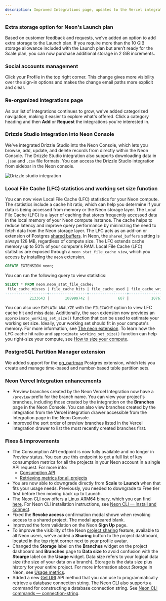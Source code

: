 ```yaml
---
description: Improved Integrations page, updates to the Vercel integration, and other fixes
---
```


### Extra storage option for Neon's Launch plan

Based on customer feedback and requests, we’ve added an option to add extra storage to the Launch plan. If you require more than the 10 GiB storage allowance included with the Launch plan but aren’t ready for the Scale plan, you can now purchase additional storage in 2 GiB increments.

### Social accounts management 

Click your Profile in the top right corner. This change gives more visibility over the sign-in options and makes the change email paths more explicit and clear.

### Re-organized Integrations page

As our list of Integrations continues to grow, we've added categorized navigation, making it easier to explore what's offered. Click a category heading and then **Add** or **Request** the integrations you're interested in.

### Drizzle Studio Integration into Neon Console
We've integrated Drizzle Studio into the Neon Console, which lets you browse, add, update, and delete records from directly within the Neon Console. The Drizzle Studio integration also supports downloading data in `.json` and `.csv` file formats. You can access the Drizzle Studio integration from sidebar in the Neon console.

![Drizzle studio integration](/docs/relnotes/drizzle_studio.png)

### Local File Cache (LFC) statistics and working set size function
You can now view Local File Cache (LFC) statistics for your Neon compute. The statistics include a cache hit ratio, which can help you determine if your data is being accessed from memory or the Neon storage layer.
The Local File Cache (LFC) is a layer of caching that stores frequently accessed data in the local memory of your Neon compute instance. The cache helps to reduce latency and improve query performance by minimizing the need to fetch data from the Neon storage layer. The LFC acts as an add-on or extension of Postgres [shared buffers](#shared-buffers). In Neon, the `shared_buffers` setting is always 128 MB, regardless of compute size. The LFC extends cache memory up to 50% of your compute's RAM.
Local File Cache (LFC) statistics are exposed through a `neon_stat_file_cache view`, which you access by installing the `neon` extension.
```sql
CREATE EXTENSION neon;
```
You can run the following query to view statistics:
```sql
SELECT * FROM neon.neon_stat_file_cache;
 file_cache_misses | file_cache_hits | file_cache_used | file_cache_writes | file_cache_hit_ratio
-------------------+-----------------+-----------------+-------------------+----------------------
           2133643 |       108999742 |             607 |          10767410 |                98.08
```
You can also use `EXPLAIN ANALYZE` with the `FILECACHE` option to view LFC cache hit and miss data.
Additionally, the `neon` extension now provides an `approximate_working_set_size()` function that can be used to estimate your working set size. Ideally, your working set should fit in your compute's memory.
For more information, see [The neon extension](https://neon.tech/docs/extensions/neon). To learn how the LFC cache hit ratio and `approximate_working_set_size()` function can help you right-size your compute, see [How to size your compute](/docs/manage/endpoints#how-to-size-your-compute).

### PostgreSQL Partition Manager extension

We added support for the [pg_partman](https://github.com/pgpartman/pg_partman) Postgres extension, which lets you create and manage time-based and number-based table partition sets.

### Neon Vercel Integration enhancements

- Preview branches created by the Neon Vercel Integration now have a `/preview` prefix for the branch name. You can view your project's branches, including those created by the integration on the **Branches** page in the Neon Console. You can also view branches created by the integration from the Vercel integration drawer accessible from the Integration page in the Neon Console.
- Improved the sort order of preview branches listed in the Vercel integration drawer to list the most recently created branches first.


### Fixes & improvements

- The Consumption API endpoint is now fully available and no longer in Preview status. You can use this endpoint to get a full list of key consumption metrics for all the projects in your Neon account in a single API request. For more info:
    - [Consumption API](https://api-docs.neon.tech/reference/listprojectsconsumption)
    - [Retrieving metrics for all projects](/docs/guides/partner-billing#retrieving-metrics-for-all-projects) 
- You are now able to downgrade directly from **Scale** to **Launch** when that fits your usage needs. Previously, you needed to downgrade to Free tier first before then moving back up to Launch.
- The Neon CLI now offers a Linux ARM64 binary, which you can find [here](https://github.com/neondatabase/neonctl/releases). For Neon CLI installation instructions, see [Neon CLI — Install and connect](/docs/reference/cli-install).
- Fixed the **Revoke access** confirmation modal shown when revoking access to a shared project. The modal appeared blank.
- Improved the form validation on the Neon **Sign Up** page.
- To improve the visibility of the Neon [project sharing](/docs/guides/project-sharing-guide) feature, available to all Neon users, we've added a **Sharing** button to the project dashboard, located in the top right corner next to your profile avatar.
- Changed the **Storage** label on the **Branches** widget on the project dashboard and **Branches** page to **Data size** to avoid confusion with the **Stoarge** label on the **Usage** widget. Data size refers to your logical data size (the size of your data on a branch). Storage is the data size plus history for your entire project. For more information about _Storage_ in Neon, see [Usage metrics](/docs/introduction/usage-metrics). 
- Added a new [Get URI](https://api-docs.neon.tech/reference/getconnectionuri) API method that you can use to programmatically retrieve a database connection string. The Neon CLI also supports a command for constructing a database connection string. See [Neon CLI commands — connection-string](/docs/reference/cli-connection-string).

